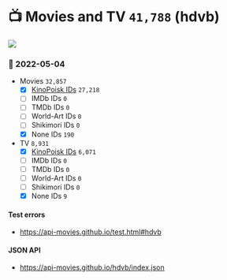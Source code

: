 # :tv: Movies and TV `41,788` (hdvb)

<a href="https://API-Movies.github.io"><img src="https://API-Movies.github.io/banner.png?cache"></a>

### :date: 2022-05-04
- Movies `32,857`
  - [x] <a href="https://API-Movies.github.io/hdvb/movie_kinopoisk_ids.json">KinoPoisk IDs</a> `27,218`
  - [ ] IMDb IDs `0`
  - [ ] TMDb IDs `0`
  - [ ] World-Art IDs `0`
  - [ ] Shikimori IDs `0`
  - [x] None IDs `190`
- TV `8,931`
  - [x] <a href="https://API-Movies.github.io/hdvb/tv_kinopoisk_ids.json">KinoPoisk IDs</a> `6,071`
  - [ ] IMDb IDs `0`
  - [ ] TMDb IDs `0`
  - [ ] World-Art IDs `0`
  - [ ] Shikimori IDs `0`
  - [x] None IDs `9`
#### Test errors
- <a href='https://api-movies.github.io/test.html#hdvb'>https://api-movies.github.io/test.html#hdvb</a>
#### JSON API
- <a href='https://api-movies.github.io/hdvb/index.json'>https://api-movies.github.io/hdvb/index.json</a>
